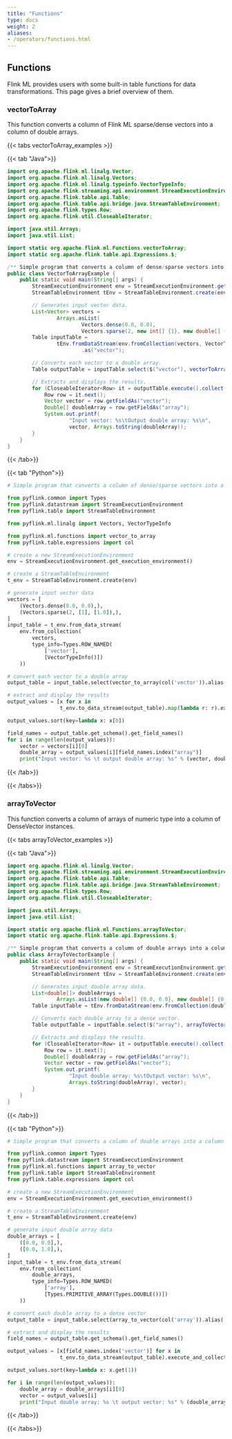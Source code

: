 ```yaml
---
title: "Functions"
type: docs
weight: 2
aliases:
- /operators/functions.html
---
```

<!--
Licensed to the Apache Software Foundation (ASF) under one
or more contributor license agreements.  See the NOTICE file
distributed with this work for additional information
regarding copyright ownership.  The ASF licenses this file
to you under the Apache License, Version 2.0 (the
"License"); you may not use this file except in compliance
with the License.  You may obtain a copy of the License at

  http://www.apache.org/licenses/LICENSE-2.0

Unless required by applicable law or agreed to in writing,
software distributed under the License is distributed on an
"AS IS" BASIS, WITHOUT WARRANTIES OR CONDITIONS OF ANY
KIND, either express or implied.  See the License for the
specific language governing permissions and limitations
under the License.
-->

## Functions

Flink ML provides users with some built-in table functions for data
transformations. This page gives a brief overview of them. 

### vectorToArray

This function converts a column of Flink ML sparse/dense vectors into a column
of double arrays.

{{< tabs vectorToArray_examples >}}

{{< tab "Java">}}
```java
import org.apache.flink.ml.linalg.Vector;
import org.apache.flink.ml.linalg.Vectors;
import org.apache.flink.ml.linalg.typeinfo.VectorTypeInfo;
import org.apache.flink.streaming.api.environment.StreamExecutionEnvironment;
import org.apache.flink.table.api.Table;
import org.apache.flink.table.api.bridge.java.StreamTableEnvironment;
import org.apache.flink.types.Row;
import org.apache.flink.util.CloseableIterator;

import java.util.Arrays;
import java.util.List;

import static org.apache.flink.ml.Functions.vectorToArray;
import static org.apache.flink.table.api.Expressions.$;

/** Simple program that converts a column of dense/sparse vectors into a column of double arrays. */
public class VectorToArrayExample {
    public static void main(String[] args) {
        StreamExecutionEnvironment env = StreamExecutionEnvironment.getExecutionEnvironment();
        StreamTableEnvironment tEnv = StreamTableEnvironment.create(env);

        // Generates input vector data.
        List<Vector> vectors =
                Arrays.asList(
                        Vectors.dense(0.0, 0.0),
                        Vectors.sparse(2, new int[] {1}, new double[] {1.0}));
        Table inputTable =
                tEnv.fromDataStream(env.fromCollection(vectors, VectorTypeInfo.INSTANCE))
                        .as("vector");

        // Converts each vector to a double array.
        Table outputTable = inputTable.select($("vector"), vectorToArray($("vector")).as("array"));

        // Extracts and displays the results.
        for (CloseableIterator<Row> it = outputTable.execute().collect(); it.hasNext(); ) {
            Row row = it.next();
            Vector vector = row.getFieldAs("vector");
            Double[] doubleArray = row.getFieldAs("array");
            System.out.printf(
                    "Input vector: %s\tOutput double array: %s\n",
                    vector, Arrays.toString(doubleArray));
        }
    }
}
```
{{< /tab>}}

{{< tab "Python">}}
```python
# Simple program that converts a column of dense/sparse vectors into a column of double arrays.

from pyflink.common import Types
from pyflink.datastream import StreamExecutionEnvironment
from pyflink.table import StreamTableEnvironment

from pyflink.ml.linalg import Vectors, VectorTypeInfo

from pyflink.ml.functions import vector_to_array
from pyflink.table.expressions import col

# create a new StreamExecutionEnvironment
env = StreamExecutionEnvironment.get_execution_environment()

# create a StreamTableEnvironment
t_env = StreamTableEnvironment.create(env)

# generate input vector data
vectors = [
    (Vectors.dense(0.0, 0.0),),
    (Vectors.sparse(2, [1], [1.0]),),
]
input_table = t_env.from_data_stream(
    env.from_collection(
        vectors,
        type_info=Types.ROW_NAMED(
            ['vector'],
            [VectorTypeInfo()])
    ))

# convert each vector to a double array
output_table = input_table.select(vector_to_array(col('vector')).alias('array'))

# extract and display the results
output_values = [x for x in
                 t_env.to_data_stream(output_table).map(lambda r: r).execute_and_collect()]

output_values.sort(key=lambda x: x[0])

field_names = output_table.get_schema().get_field_names()
for i in range(len(output_values)):
    vector = vectors[i][0]
    double_array = output_values[i][field_names.index("array")]
    print("Input vector: %s \t output double array: %s" % (vector, double_array))
```
{{< /tab>}}

{{< /tabs>}}

### arrayToVector

This function converts a column of arrays of numeric type into a column of
DenseVector instances.

{{< tabs arrayToVector_examples >}}

{{< tab "Java">}}
```java
import org.apache.flink.ml.linalg.Vector;
import org.apache.flink.streaming.api.environment.StreamExecutionEnvironment;
import org.apache.flink.table.api.Table;
import org.apache.flink.table.api.bridge.java.StreamTableEnvironment;
import org.apache.flink.types.Row;
import org.apache.flink.util.CloseableIterator;

import java.util.Arrays;
import java.util.List;

import static org.apache.flink.ml.Functions.arrayToVector;
import static org.apache.flink.table.api.Expressions.$;

/** Simple program that converts a column of double arrays into a column of dense vectors. */
public class ArrayToVectorExample {
    public static void main(String[] args) {
        StreamExecutionEnvironment env = StreamExecutionEnvironment.getExecutionEnvironment();
        StreamTableEnvironment tEnv = StreamTableEnvironment.create(env);

        // Generates input double array data.
        List<double[]> doubleArrays =
                Arrays.asList(new double[] {0.0, 0.0}, new double[] {0.0, 1.0});
        Table inputTable = tEnv.fromDataStream(env.fromCollection(doubleArrays)).as("array");

        // Converts each double array to a dense vector.
        Table outputTable = inputTable.select($("array"), arrayToVector($("array")).as("vector"));

        // Extracts and displays the results.
        for (CloseableIterator<Row> it = outputTable.execute().collect(); it.hasNext(); ) {
            Row row = it.next();
            Double[] doubleArray = row.getFieldAs("array");
            Vector vector = row.getFieldAs("vector");
            System.out.printf(
                    "Input double array: %s\tOutput vector: %s\n",
                    Arrays.toString(doubleArray), vector);
        }
    }
}
```
{{< /tab>}}

{{< tab "Python">}}
```python
# Simple program that converts a column of double arrays into a column of dense vectors.

from pyflink.common import Types
from pyflink.datastream import StreamExecutionEnvironment
from pyflink.ml.functions import array_to_vector
from pyflink.table import StreamTableEnvironment
from pyflink.table.expressions import col

# create a new StreamExecutionEnvironment
env = StreamExecutionEnvironment.get_execution_environment()

# create a StreamTableEnvironment
t_env = StreamTableEnvironment.create(env)

# generate input double array data
double_arrays = [
    ([0.0, 0.0],),
    ([0.0, 1.0],),
]
input_table = t_env.from_data_stream(
    env.from_collection(
        double_arrays,
        type_info=Types.ROW_NAMED(
            ['array'],
            [Types.PRIMITIVE_ARRAY(Types.DOUBLE())])
    ))

# convert each double array to a dense vector
output_table = input_table.select(array_to_vector(col('array')).alias('vector'))

# extract and display the results
field_names = output_table.get_schema().get_field_names()

output_values = [x[field_names.index('vector')] for x in
                 t_env.to_data_stream(output_table).execute_and_collect()]

output_values.sort(key=lambda x: x.get(1))

for i in range(len(output_values)):
    double_array = double_arrays[i][0]
    vector = output_values[i]
    print("Input double array: %s \t output vector: %s" % (double_array, vector))
```
{{< /tab>}}

{{< /tabs>}}
